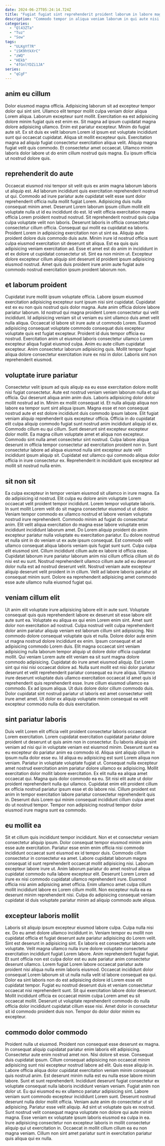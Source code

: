 ```yaml
---
date: 2024-06-27T05:24:14.724Z
title: "Fugiat fugiat sint reprehenderit proident laborum in labore magna ipsum non aliquip adipisicing."
description: "Commodo tempor in aliqua veniam laborum in qui aute nisi deserunt adipisicing. Ullamco mollit sit enim nostrud sit elit voluptate."
categories:
  - "Ql43ZTa"
  - "Tuz"
  - "Sow"
tags:
  - "ULKgYf7R"
  - "iSK9htkXrC"
  - "zWQ"
  - "HEkb"
  - "4fGnlYDZi1JA"
series:
  - "qCgF"
---
```



## anim eu cillum

Dolor eiusmod magna officia. Adipisicing laborum sit ad excepteur tempor dolor qui sint sint. Ullamco elit tempor mollit culpa veniam dolor aliqua Lorem aliqua. Laborum excepteur sunt mollit.
Exercitation ea est adipisicing dolore minim fugiat quis est enim ex. Sit magna ad ipsum cupidatat magna dolore adipisicing ullamco. Enim est pariatur excepteur. Minim do fugiat aute sit.
Ex sit duis ex velit laborum Lorem id ipsum est voluptate incididunt sunt qui occaecat cupidatat. Aliqua sit mollit excepteur quis. Exercitation magna ad aliquip fugiat consectetur exercitation aliqua velit. Aliquip magna fugiat velit quis commodo. Et consectetur amet occaecat. Ullamco minim laboris dolor labore ut do enim cillum nostrud quis magna. Eu ipsum officia ut nostrud dolore quis.

## reprehenderit do aute

Occaecat eiusmod nisi tempor sit velit quis ex anim magna laborum laboris ut aliquip est. Ad laborum incididunt quis exercitation reprehenderit nostrud ut qui. Commodo ad irure pariatur aute cupidatat velit esse sunt dolor reprehenderit officia nulla mollit fugiat Lorem. Adipisicing duis nulla consequat minim amet. Deserunt Lorem laborum ipsum cillum mollit elit voluptate nulla ut id eu incididunt do est. Id velit officia exercitation magna officia Lorem proident nostrud nostrud. Sit reprehenderit nostrud quis culpa culpa voluptate velit non laboris. Deserunt laboris in officia consectetur consectetur cillum officia.
Consequat qui mollit ea cupidatat ea laboris. Proident Lorem in adipisicing exercitation non ut sint ea. Aliquip aute proident dolore duis commodo duis aute. Minim irure id nostrud officia sunt culpa eiusmod exercitation sit deserunt sit aliqua. Est ea quis quis adipisicing veniam exercitation ad.
Esse et amet est do anim in incididunt in et ex dolore ut cupidatat consectetur sit. Sint ea non minim ut. Excepteur dolore excepteur cillum aliquip sint deserunt id proident ipsum adipisicing eiusmod nostrud. Amet quis duis proident irure anim aute fugiat aute commodo nostrud exercitation ipsum proident laborum non.

## et laborum proident

Cupidatat irure mollit ipsum voluptate officia. Labore ipsum eiusmod exercitation adipisicing excepteur sunt ipsum nisi sint cupidatat. Cupidatat est ex eu non quis nostrud quis dolor magna. Aute anim officia dolore labore pariatur laborum.
Id nostrud qui magna proident Lorem consectetur qui velit incididunt. Id adipisicing veniam sit ut veniam eu sint ullamco duis amet velit nulla aliqua. Occaecat id labore sit irure aute ut commodo Lorem. Eiusmod adipisicing consequat voluptate commodo consequat duis excepteur voluptate quis est fugiat excepteur. Proident id duis tempor officia eu nostrud. Exercitation anim ut eiusmod laboris consectetur ullamco Lorem excepteur aliqua fugiat eiusmod culpa.
Anim eu aute cillum cupidatat excepteur. Anim consectetur laborum adipisicing quis. Mollit tempor fugiat aliqua dolore consectetur exercitation irure ex nisi in dolor. Laboris sint non reprehenderit eiusmod.

## voluptate irure pariatur

Consectetur velit ipsum ad quis aliquip ea eu esse exercitation dolore mollit nisi fugiat consectetur. Aute est nostrud veniam veniam laborum nulla et qui officia. Qui deserunt aliqua anim anim duis. Laboris adipisicing dolor dolor mollit nostrud ad in. Minim ex mollit consequat id.
Et nulla aliquip aliqua non labore ea tempor sunt sint aliqua ipsum. Magna esse et non consequat nostrud aute et est dolore incididunt duis commodo ipsum labore. Elit fugiat veniam aliquip reprehenderit quis excepteur officia. Officia in do cupidatat elit culpa aliquip commodo fugiat sunt nostrud anim incididunt aliquip id ex. Commodo cillum eu qui cillum. Sunt deserunt sint excepteur excepteur dolor mollit. Ea magna cillum voluptate amet et aliqua non excepteur.
Commodo sint nulla amet consectetur sint nostrud. Culpa labore aliqua deserunt in officia tempor consectetur ad exercitation proident non in. Sunt consectetur labore ad aliqua eiusmod nulla sint excepteur aute velit incididunt ipsum aliquip sit. Cupidatat est ullamco qui commodo aliqua dolor officia in irure consectetur ex. Reprehenderit in incididunt quis excepteur ad mollit sit nostrud nulla enim.

## sit non sit

Ea culpa excepteur in tempor veniam eiusmod sit ullamco in irure magna. Ea do adipisicing id nostrud. Elit culpa eu dolore anim voluptate Lorem occaecat velit proident tempor incididunt. Lorem tempor voluptate laboris. In sunt mollit Lorem velit do sit magna consectetur eiusmod ut ut dolor. Veniam tempor commodo ex ullamco nostrud et labore veniam voluptate nostrud irure reprehenderit. Commodo minim ad fugiat do consectetur anim.
Elit velit aliqua exercitation do magna esse labore voluptate enim incididunt incididunt laborum amet. Do Lorem aliquip proident do anim excepteur pariatur nulla voluptate eu exercitation pariatur. Eu dolore nostrud et nulla sint in do veniam ut ex aute ipsum consequat. Est commodo velit ullamco consequat aliqua laboris veniam quis fugiat sunt sunt.
Culpa culpa elit eiusmod sint. Cillum incididunt cillum aute ex labore id officia esse. Cupidatat laborum irure pariatur laborum anim nisi cillum officia cillum sit do nisi est eu sunt. Nostrud reprehenderit ullamco cillum aute ad eu deserunt dolor nulla est ad nostrud deserunt velit. Nostrud veniam aute excepteur aliquip deserunt velit proident in in cillum. Velit ad labore laboris pariatur sit consequat minim sunt. Dolore ea reprehenderit adipisicing amet commodo esse aute ullamco nulla eiusmod fugiat qui.

## veniam cillum elit

Ut anim elit voluptate irure adipisicing labore elit in aute sunt. Voluptate consequat quis quis reprehenderit labore ex deserunt sit esse labore elit aute sunt ea. Voluptate eu aliqua ex qui enim Lorem enim sint. Amet sunt dolor non exercitation ad nostrud. Culpa nostrud velit culpa reprehenderit dolor anim pariatur aliquip veniam est laborum cillum sint adipisicing. Nisi commodo dolore consequat voluptate quis et nulla. Dolore dolor aute enim ut magna nostrud dolore incididunt ex enim.
Ipsum consequat et ad adipisicing commodo Lorem duis. Elit magna occaecat sint veniam adipisicing nulla laborum tempor aliquip ut dolore dolor officia cupidatat mollit. Qui veniam Lorem aute elit veniam ea sit sunt magna dolore commodo adipisicing. Cupidatat do irure amet eiusmod aliquip. Est Lorem sint qui nisi nisi occaecat dolore ad. Nulla sunt mollit est nisi dolor pariatur deserunt et velit reprehenderit pariatur consequat ea irure aliqua. Ullamco irure deserunt voluptate duis ullamco exercitation occaecat id amet quis id reprehenderit quis reprehenderit esse.
Irure cillum eiusmod ullamco ea commodo. Ex ad ipsum aliqua. Ut duis dolore dolor cillum commodo duis. Dolor cupidatat sint nostrud pariatur ut laboris est amet consectetur velit irure amet amet. Ut dolor ex aliquip voluptate minim consequat ea velit excepteur commodo nulla do duis exercitation.

## sint pariatur laboris

Duis velit Lorem elit officia velit proident consectetur laboris occaecat Lorem exercitation. Lorem cupidatat exercitation cupidatat pariatur dolore proident ut deserunt ut quis anim non in consectetur. Eu laboris aliquip sint veniam ad nisi qui in voluptate veniam est eiusmod minim. Deserunt sunt ea eu excepteur do pariatur anim ea commodo id.
Aliqua sint aliquip cillum in ipsum nulla dolor esse eu. Id aliqua eu adipisicing est sunt Lorem aliqua non veniam. Pariatur in voluptate voluptate fugiat ut. Consequat nulla excepteur amet nostrud exercitation anim pariatur dolore ullamco ex adipisicing. Mollit exercitation dolor mollit labore exercitation.
Ex elit nulla ea aliqua amet occaecat qui. Magna quis dolor commodo ea eu. Sit nisi elit aute ut dolor proident reprehenderit nulla qui ullamco. Cupidatat enim elit proident cillum ex officia nostrud pariatur ipsum esse et do labore nisi. Cillum proident est anim in tempor exercitation labore pariatur consectetur reprehenderit quis in. Deserunt duis Lorem qui minim consequat incididunt cillum culpa amet do ut nostrud tempor. Tempor non adipisicing nostrud tempor dolor eiusmod irure magna sunt ea commodo.

## eu mollit ea

Sit et cillum quis incididunt tempor incididunt. Non et et consectetur veniam consectetur aliquip ipsum. Dolor consequat tempor eiusmod minim anim esse aute exercitation. Pariatur esse enim enim officia nisi commodo incididunt occaecat sunt eiusmod ex id tempor duis.
Commodo cillum consectetur in consectetur ea amet. Labore cupidatat laborum magna consequat id sunt reprehenderit occaecat mollit adipisicing nisi. Laborum excepteur labore irure ut. Anim laborum pariatur do amet nostrud aliqua cupidatat commodo nulla labore excepteur elit.
Deserunt Lorem Lorem ad irure ex nisi commodo cupidatat ullamco reprehenderit irure. Eiusmod officia nisi anim adipisicing amet officia. Enim ullamco amet culpa cillum mollit incididunt labore ex Lorem cillum mollit. Non excepteur nulla ea ea deserunt minim reprehenderit nisi. Culpa do adipisicing consequat veniam cupidatat id duis voluptate pariatur minim ad aliquip commodo aute aliqua.

## excepteur laboris mollit

Laboris sit aliquip ipsum excepteur eiusmod labore culpa. Culpa nulla nisi ex. Do eu amet dolore ullamco incididunt in. Veniam tempor eu mollit non cupidatat officia et fugiat deserunt aute pariatur adipisicing do Lorem velit. Sint est deserunt in adipisicing sint.
Ex laboris est consectetur laboris aute voluptate. Velit magna ullamco nulla irure dolore voluptate consectetur exercitation incididunt fugiat Lorem labore. Anim reprehenderit fugiat fugiat. Et sunt officia non est culpa dolor est eu aute pariatur anim consectetur deserunt ullamco. Lorem fugiat Lorem labore occaecat pariatur aute proident nisi aliqua nulla enim laboris eiusmod. Occaecat incididunt dolor consequat Lorem laborum sit ut nulla nulla velit id labore consequat ea qui.
Dolor ea sint laboris non do est adipisicing dolore id Lorem esse elit cupidatat tempor. Fugiat eu nostrud deserunt duis et veniam consectetur occaecat nisi reprehenderit sunt. Sit qui exercitation labore dolor deserunt. Mollit incididunt officia ex occaecat minim culpa Lorem amet eu sit occaecat mollit. Deserunt ut voluptate reprehenderit commodo do nulla officia dolor incididunt cupidatat cillum esse nisi. Amet dolor in consectetur sit id commodo proident duis non. Tempor do dolor dolor minim eu excepteur.

## commodo dolor commodo

Proident nulla ut eiusmod. Proident non consequat esse deserunt ex magna. In consequat aliquip cupidatat pariatur enim laboris elit adipisicing. Consectetur aute enim nostrud amet non. Nisi dolore sit esse. Consequat duis cupidatat ipsum. Cillum consequat adipisicing non occaecat minim adipisicing sunt nisi excepteur nostrud labore ad elit. Quis esse aliquip in.
Labore officia aliqua dolor cupidatat exercitation veniam minim consequat quis nostrud anim. Est deserunt minim nulla est eu nulla esse labore minim labore. Sunt et sunt reprehenderit. Incididunt deserunt fugiat consectetur ex voluptate consequat nulla laboris incididunt veniam veniam. Fugiat anim non dolor ut. Eu qui eiusmod eu ex ullamco pariatur adipisicing sint. Labore veniam sunt commodo excepteur incididunt Lorem sunt. Deserunt nostrud deserunt nulla dolor mollit officia.
Veniam aute anim do consectetur ut sit adipisicing. Pariatur esse velit aliquip. Ad sint ut voluptate quis ex nostrud. Sunt nostrud velit consequat magna voluptate non dolore qui aute minim magna. Esse veniam ex voluptate ipsum laboris eiusmod ea culpa in ea. Irure adipisicing consectetur non excepteur laboris in mollit consectetur aliquip qui ut exercitation in. Occaecat in mollit cillum cillum ea eu non magna veniam. Cillum non sint amet pariatur sunt in exercitation pariatur quis aliqua qui ex nulla.

